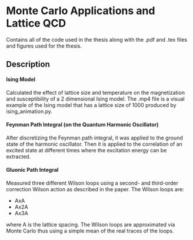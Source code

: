 # Monte Carlo Applications and Lattice QCD
Contains all of the code used in the thesis along with the .pdf and .tex files and figures used for the thesis.

## Description
#### Ising Model
Calculated the effect of lattice size and temperature on the magnetization and susceptibility of a 2 dimensional Ising model. The .mp4 file is a visual example of the Ising model that has a lattice size of 1000 produced by ising_animation.py.

#### Feynman Path Integral (on the Quantum Harmonic Oscillator)
After discretizing the Feynman path integral, it was applied to the ground state of the harmonic oscillator. Then it is applied to the correlation of an excited state at different times where the excitation energy can be extracted.

#### Gluonic Path Integral
Measured three different Wilson loops using a second- and third-order correction Wilson action as described in the paper. The Wilson loops are:
- AxA
- Ax2A
- Ax3A

where A is the lattice spacing. The Wilson loops are approximated via Monte Carlo thus using a simple mean of the real traces of the loops.
